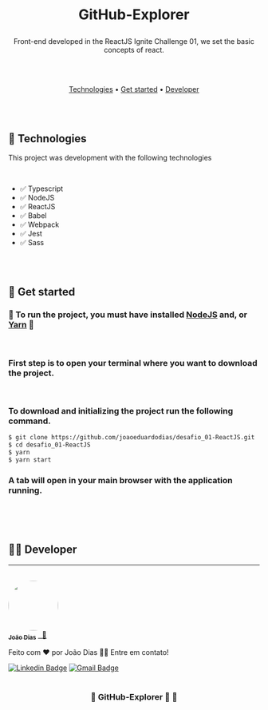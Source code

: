 <h1 align="center">

GitHub-Explorer
</h1>

<p align="center">Front-end developed in the ReactJS Ignite Challenge 01, we set the basic concepts of react.
</p>
<br>
<br>
<p align="center">
 <a href="#Technologies">Technologies</a> • 
 <a href="#Get-Started">Get started</a> • 
 <a href="#Developer">Developer</a>
</p>
<br>
<br>

  ##  🚀  Technologies

  This project was development with the following technologies
  
<br>
  
  -   ✅  Typescript
  -   ✅  NodeJS
  -   ✅  ReactJS
  -   ✅  Babel
  -   ✅  Webpack
  -   ✅  Jest
  -   ✅  Sass
  

<br>
<br>

## 🏁  Get started

### 🚧 To run the project, you must have installed [NodeJS](https://nodejs.org/en/) and, or [Yarn](https://yarnpkg.com/) 🚧
<br>

### First step is to open your terminal where you want to download the project.

<br>

### To download and initializing the project run the following command.

```bash
$ git clone https://github.com/joaoeduardodias/desafio_01-ReactJS.git
$ cd desafio_01-ReactJS
$ yarn
$ yarn start
```

### A tab will open in your main browser with the application running.

<br>

<br>
<br>



## 👨‍🔧 Developer
---
<br>
<a href="https://www.linkedin.com/in/jo%C3%A3o-dias-465157183/">
 <img style="border-radius: 50%;" src="https://avatars.githubusercontent.com/u/49342574?v=4" width="100px;" alt=""/>
 <br />
 <sub><b>João Dias</b></sub></a> <a href="https://www.linkedin.com/in/jo%C3%A3o-dias-465157183/" title="João Dias">&nbsp;&nbsp;🚀</a>


Feito com ❤️ por João Dias 👋🏽 Entre em contato!

 [![Linkedin Badge](https://img.shields.io/badge/-João_Dias-blue?style=flat-square&logo=Linkedin&logoColor=white&link=https://www.linkedin.com/in/jo%C3%A3o-dias-465157183/)](https://www.linkedin.com/in/jo%C3%A3o-dias-465157183/) 
[![Gmail Badge](https://img.shields.io/badge/-joaoeduardodias123@gmail.com-c14438?style=flat-square&logo=Gmail&logoColor=white&link=mailto:joaoeduardodias123@gmail.com)](mailto:joaoeduardodias123@gmail.com)
<br>
<br>

<h3 align="center"> 
	🚧  GitHub-Explorer  🚀  🚧
</h3>